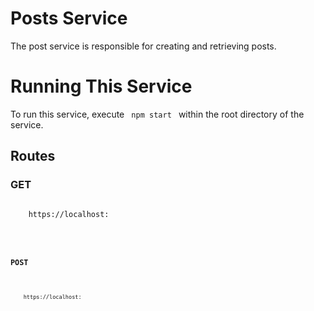 # Posts Service

The post service is responsible for creating and retrieving posts. 

# Running This Service

To run this service, execute <code> npm start </code> within the root directory of the service. 
## Routes

### GET

<pre>
<code>
    https://localhost:
<code>
</pre>

### POST

<pre>
<code>
    https://localhost:
<code>
</pre>

